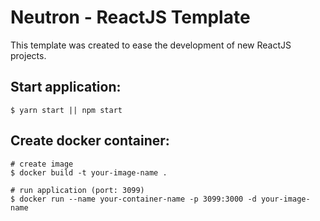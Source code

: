 # Neutron - ReactJS Template

This template was created to ease the development of new ReactJS projects.

## Start application:

```shell
$ yarn start || npm start
```

## Create docker container:

```shell
# create image
$ docker build -t your-image-name .

# run application (port: 3099)
$ docker run --name your-container-name -p 3099:3000 -d your-image-name
```
